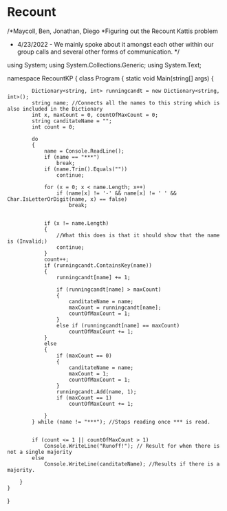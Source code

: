 # Recount
/*Maycoll, Ben, Jonathan, Diego
 *Figuring out the Recount Kattis problem
 * 4/23/2022 - We mainly spoke about it amongst each other within our group calls and several other forms of communication.
 */


using System;
using System.Collections.Generic;
using System.Text;

namespace RecountKP
{
	class Program
	{
		static void Main(string[] args)
		{

            Dictionary<string, int> runningcandt = new Dictionary<string, int>();
            string name; //Connects all the names to this string which is also included in the Dictionary
            int x, maxCount = 0, countOfMaxCount = 0;
            string canditateName = "";
            int count = 0;

            do
            {
                name = Console.ReadLine();
                if (name == "***")
                    break;
                if (name.Trim().Equals(""))
                    continue;

                for (x = 0; x < name.Length; x++)
                    if (name[x] != '-' && name[x] != ' ' && Char.IsLetterOrDigit(name, x) == false)
                        break;


                if (x != name.Length)
                {
                    //What this does is that it should show that the name is (Invalid;)
                    continue;
                }
                count++;
                if (runningcandt.ContainsKey(name))
                {
                    runningcandt[name] += 1;

                    if (runningcandt[name] > maxCount)
                    {
                        canditateName = name;
                        maxCount = runningcandt[name];
                        countOfMaxCount = 1;
                    }
                    else if (runningcandt[name] == maxCount)
                        countOfMaxCount += 1;
                }
                else  
                {
                    if (maxCount == 0)
                    {
                        canditateName = name;
                        maxCount = 1;
                        countOfMaxCount = 1;
                    }
                    runningcandt.Add(name, 1);
                    if (maxCount == 1)
                        countOfMaxCount += 1;

                }
            } while (name != "***"); //Stops reading once *** is read.


            if (count <= 1 || countOfMaxCount > 1)
                Console.WriteLine("Runoff!"); // Result for when there is not a single majority
            else
                Console.WriteLine(canditateName); //Results if there is a majority.
            
		}
	}
}
